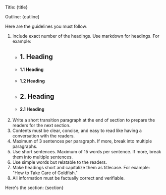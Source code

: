 Title: {title}

Outline: {outline}

Here are the guidelines you must follow:

1. Include exact number of the headings. Use markdown for headings. For example:
   - ## 1. Heading
   - #### 1.1 Heading
   - #### 1.2 Heading
   - ## 2. Heading
   - #### 2.1 Heading
1. Write a short transition paragraph at the end of section to prepare the readers for the next section.
1. Contents must be clear, concise, and easy to read like having a conversation with the readers.
1. Maximum of 3 sentences per paragraph. If more, break into multiple paragraphs.
1. Use short sentences. Maximum of 15 words per sentence. If more, break them into multiple sentences.
1. Use simple words but relatable to the readers.
1. Make headings short and capitalize them as titlecase. For example: "How to Take Care of Goldfish."
1. All information must be factually correct and verifiable.

Here's the section:
{section}
